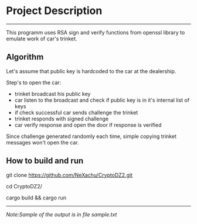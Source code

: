 <h1>Project Description</h1>

<hr>

This programm uses RSA sign and verify functions from openssl library to emulate work of car's trinket.

<h2>Algorithm</h2>

Let's assume that public key is hardcoded to the car at the dealership.

 Step's to open the car:
 * trinket broadcast his public key
 * car listen to the broadcast and check if public key is in it's internal list of keys
 * if check successful car sends challenge the trinket
 * trinket responds with signed challenge
 * car verify response and open the door if response is verified
 
 Since challenge generated randomly each time, simple copying trinket messages won't open the car.

<h2>How to build and run</h2>

git clone https://github.com/NeXachu/CryptoDZ2.git

cd CryptoDZ2/

cargo build && cargo run

<hr>

*Note:Sample of the output is in file sample.txt*
